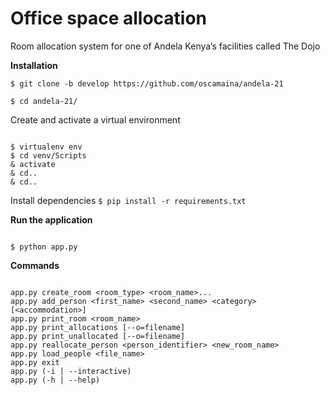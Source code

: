 # Office space allocation

Room allocation system for one of Andela Kenya’s facilities called The Dojo

**Installation**

`$ git clone -b develop https://github.com/oscamaina/andela-21`

`$ cd andela-21/`

Create and activate a virtual environment

```

$ virtualenv env
$ cd venv/Scripts
& activate
& cd..
& cd..

```

Install dependencies
`$ pip install -r requirements.txt`

**Run the application**
```

$ python app.py

```

**Commands**
```

app.py create_room <room_type> <room_name>...
app.py add_person <first_name> <second_name> <category> [<accommodation>]
app.py print_room <room_name>
app.py print_allocations [--o=filename]
app.py print_unallocated [--o=filename]
app.py reallocate_person <person_identifier> <new_room_name>
app.py load_people <file_name>
app.py exit
app.py (-i | --interactive)
app.py (-h | --help)

```
